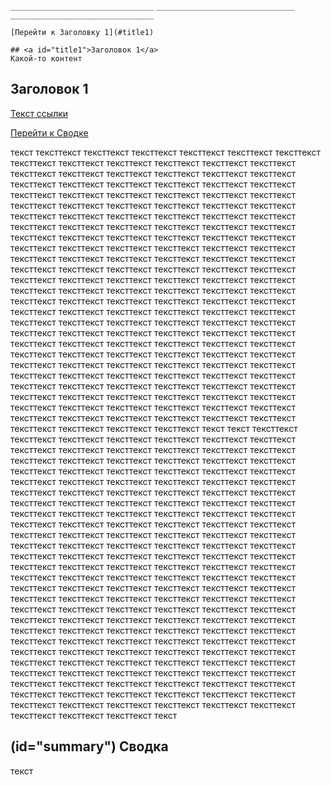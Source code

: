 `________________________________` `_______________________________` `________________________________`


```
[Перейти к Заголовку 1](#title1)

## <a id="title1">Заголовок 1</a>
Какой-то контент
```
## <a id="title1">Заголовок 1</a>

[Текст ссылки](#id)


[Перейти к Сводке](#summary)

текст тексттекст тексттекст тексттекст тексттекст тексттекст тексттекст тексттекст тексттекст тексттекст тексттекст тексттекст тексттекст тексттекст тексттекст тексттекст тексттекст тексттекст тексттекст тексттекст тексттекст тексттекст тексттекст тексттекст тексттекст тексттекст тексттекст тексттекст тексттекст тексттекст тексттекст тексттекст тексттекст тексттекст тексттекст тексттекст тексттекст тексттекст тексттекст тексттекст тексттекст тексттекст тексттекст тексттекст тексттекст тексттекст тексттекст тексттекст тексттекст тексттекст тексттекст тексттекст тексттекст тексттекст тексттекст тексттекст тексттекст тексттекст тексттекст тексттекст тексттекст тексттекст тексттекст тексттекст тексттекст тексттекст тексттекст тексттекст тексттекст тексттекст тексттекст тексттекст тексттекст тексттекст тексттекст тексттекст тексттекст тексттекст тексттекст тексттекст тексттекст тексттекст тексттекст тексттекст тексттекст тексттекст тексттекст тексттекст тексттекст тексттекст тексттекст тексттекст тексттекст тексттекст тексттекст тексттекст тексттекст тексттекст тексттекст тексттекст тексттекст тексттекст тексттекст тексттекст тексттекст тексттекст тексттекст тексттекст тексттекст тексттекст тексттекст тексттекст тексттекст тексттекст тексттекст тексттекст тексттекст тексттекст тексттекст тексттекст тексттекст тексттекст тексттекст тексттекст тексттекст тексттекст тексттекст тексттекст тексттекст тексттекст тексттекст тексттекст тексттекст тексттекст тексттекст тексттекст тексттекст тексттекст тексттекст тексттекст тексттекст тексттекст тексттекст тексттекст тексттекст тексттекст тексттекст тексттекст тексттекст тексттекст тексттекст тексттекст тексттекст тексттекст тексттекст тексттекст тексттекст тексттекст тексттекст тексттекст тексттекст текст
текст тексттекст тексттекст тексттекст тексттекст тексттекст тексттекст тексттекст тексттекст тексттекст тексттекст тексттекст тексттекст тексттекст тексттекст тексттекст тексттекст тексттекст тексттекст тексттекст тексттекст тексттекст тексттекст тексттекст тексттекст тексттекст тексттекст тексттекст тексттекст тексттекст тексттекст тексттекст тексттекст тексттекст тексттекст тексттекст тексттекст тексттекст тексттекст тексттекст тексттекст тексттекст тексттекст тексттекст тексттекст тексттекст тексттекст тексттекст тексттекст тексттекст тексттекст тексттекст тексттекст тексттекст тексттекст тексттекст тексттекст тексттекст тексттекст тексттекст тексттекст тексттекст тексттекст тексттекст тексттекст тексттекст тексттекст тексттекст тексттекст тексттекст тексттекст тексттекст тексттекст тексттекст тексттекст тексттекст тексттекст тексттекст тексттекст тексттекст тексттекст тексттекст тексттекст тексттекст тексттекст тексттекст тексттекст тексттекст тексттекст тексттекст тексттекст тексттекст тексттекст тексттекст тексттекст тексттекст тексттекст тексттекст тексттекст тексттекст тексттекст тексттекст тексттекст тексттекст тексттекст тексттекст тексттекст тексттекст тексттекст тексттекст тексттекст тексттекст тексттекст тексттекст тексттекст тексттекст тексттекст тексттекст тексттекст тексттекст тексттекст тексттекст тексттекст тексттекст тексттекст тексттекст тексттекст тексттекст тексттекст тексттекст тексттекст тексттекст тексттекст тексттекст тексттекст тексттекст тексттекст тексттекст тексттекст тексттекст тексттекст тексттекст тексттекст тексттекст тексттекст тексттекст тексттекст тексттекст тексттекст тексттекст тексттекст тексттекст тексттекст тексттекст тексттекст тексттекст тексттекст тексттекст тексттекст тексттекст тексттекст текст




## (id="summary") Сводка 
текст




